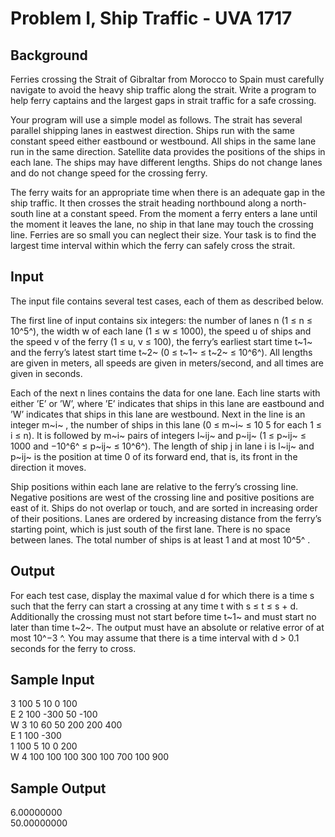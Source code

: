 # Problem I, Ship Traffic - UVA 1717

## Background

Ferries crossing the Strait of Gibraltar from Morocco to Spain must carefully navigate to avoid the heavy ship traffic along the strait. Write a program to help ferry captains and the largest gaps in strait traffic for a safe crossing.

Your program will use a simple model as follows. The strait has several parallel shipping lanes in eastwest direction. Ships run with the same constant speed either eastbound or westbound. All ships in the same lane run in the same direction. Satellite data provides the positions of the ships in each lane. The ships may have different lengths. Ships do not change lanes and do not change speed for the crossing ferry.

The ferry waits for an appropriate time when there is an adequate gap in the ship traffic. It then crosses the strait heading northbound along a north-south line at a constant speed. From the moment a ferry enters a lane until the moment it leaves the lane, no ship in that lane may touch the crossing line. Ferries are so small you can neglect their size. Your task is to find the largest time interval within which the ferry can safely cross the strait.

## Input

The input file contains several test cases, each of them as described below.

The first line of input contains six integers: the number of lanes n (1 ≤ n ≤ 10^5^), the width w of each lane (1 ≤ w ≤ 1000), the speed u of ships and the speed v of the ferry (1 ≤ u, v ≤ 100), the ferry’s earliest start time t~1~ and the ferry’s latest start time t~2~ (0 ≤ t~1~ ≤ t~2~ ≤ 10^6^). All lengths are given in meters, all speeds are given in meters/second, and all times are given in seconds.

Each of the next n lines contains the data for one lane. Each line starts with either ’E’ or ’W’, where ’E’ indicates that ships in this lane are eastbound and ’W’ indicates that ships in this lane are westbound. Next in the line is an integer m~i~ , the number of ships in this lane (0 ≤ m~i~ ≤ 10 5 for each 1 ≤ i ≤ n). It is followed by m~i~ pairs of integers l~ij~ and p~ij~ (1 ≤ p~ij~ ≤ 1000 and −10^6^ ≤ p~ij~ ≤ 10^6^). The length of ship j in lane i is l~ij~ and p~ij~ is the position at time 0 of its forward end, that is, its front in the direction it moves.

Ship positions within each lane are relative to the ferry’s crossing line. Negative positions are west of the crossing line and positive positions are east of it. Ships do not overlap or touch, and are sorted in increasing order of their positions. Lanes are ordered by increasing distance from the ferry’s starting point, which is just south of the first lane. There is no space between lanes. The total number of ships is at least 1 and at most 10^5^ .

## Output

For each test case, display the maximal value d for which there is a time s such that the ferry can start a crossing at any time t with s ≤ t ≤ s + d. Additionally the crossing must not start before time t~1~ and must start no later than time t~2~. The output must have an absolute or relative error of at most 10^−3 ^. You may assume that there is a time interval with d > 0.1 seconds for the ferry to cross.

## Sample Input

3 100 5 10 0 100  
E 2 100 -300 50 -100  
W 3 10 60 50 200 200 400  
E 1 100 -300  
1 100 5 10 0 200  
W 4 100 100 100 300 100 700 100 900  

## Sample Output

6.00000000  
50.00000000  